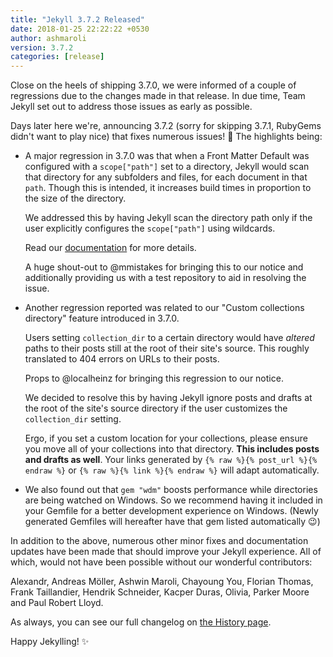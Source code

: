 ```yaml
---
title: "Jekyll 3.7.2 Released"
date: 2018-01-25 22:22:22 +0530
author: ashmaroli
version: 3.7.2
categories: [release]
---
```


Close on the heels of shipping 3.7.0, we were informed of a couple of
regressions due to the changes made in that release. In due time, Team Jekyll
set out to address those issues as early as possible.

Days later here we're, announcing 3.7.2 (sorry for skipping 3.7.1, 
RubyGems didn't want to play nice) that fixes numerous issues! :tada:
The highlights being:

  * A major regression in 3.7.0 was that when a Front Matter Default was
    configured with a `scope["path"]` set to a directory, Jekyll would scan
    that directory for any subfolders and files, for each document in that
    `path`.
    Though this is intended, it increases build times in proportion to the size
    of the directory.

    We addressed this by having Jekyll scan the directory path only if the user
    explicitly configures the `scope["path"]` using wildcards.

    Read our [documentation](/docs/configuration/#glob-patterns-in-front-matter-defaults)
    for more details.

    A huge shout-out to @mmistakes for bringing this to our notice and
    additionally providing us with a test repository to aid in resolving the issue.

  * Another regression reported was related to our "Custom collections
    directory" feature introduced in 3.7.0.

    Users setting `collection_dir` to a certain directory would have *altered*
    paths to their posts still at the root of their site's source. This
    roughly translated to 404 errors on URLs to their posts.

    Props to @localheinz for bringing this regression to our notice.

    We decided to resolve this by having Jekyll ignore posts and drafts at the
    root of the site's source directory if the user customizes the
    `collection_dir` setting.

    Ergo, if you set a custom location for your collections, please ensure you
    move all of your collections into that directory. **This includes posts and
    drafts as well**. Your links generated by
    `{% raw %}{% post_url %}{% endraw %}` or `{% raw %}{% link %}{% endraw %}`
    will adapt automatically.

  * We also found out that `gem "wdm"` boosts performance while directories are
    being watched on Windows. So we recommend having it included in your Gemfile
    for a better development experience on Windows. (Newly generated Gemfiles
    will hereafter have that gem listed automatically :wink:)

In addition to the above, numerous other minor fixes and documentation updates
have been made that should improve your Jekyll experience. All of which, would
not have been possible without our wonderful contributors:

Alexandr, Andreas Möller, Ashwin Maroli, Chayoung You, Florian Thomas,
Frank Taillandier, Hendrik Schneider, Kacper Duras, Olivia, Parker Moore and
Paul Robert Lloyd.

As always, you can see our full changelog on [the History page](/docs/history/).

Happy Jekylling! :sparkles:
